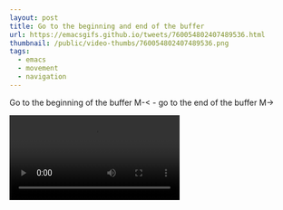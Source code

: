 ```yaml
---
layout: post
title: Go to the beginning and end of the buffer
url: https://emacsgifs.github.io/tweets/760054802407489536.html
thumbnail: /public/video-thumbs/760054802407489536.png
tags:
  - emacs
  - movement
  - navigation
---
```


Go to the beginning of the buffer M-< - go to the end of the buffer M->

<video controls autoplay>
  <source src="/public/videos/760054802407489536.mp4" type="video/mp4">
    Sorry your browser does not support the video tag, maybe time to upgrade?
</video>
